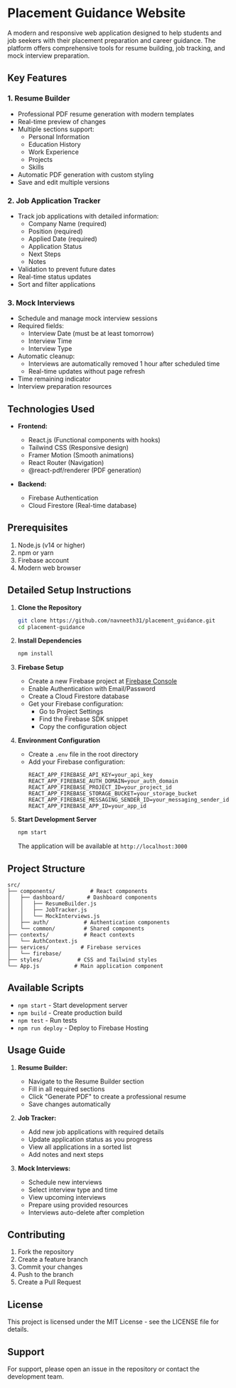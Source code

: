 # Placement Guidance Website

A modern and responsive web application designed to help students and job seekers with their placement preparation and career guidance. The platform offers comprehensive tools for resume building, job tracking, and mock interview preparation.

## Key Features

### 1. Resume Builder
- Professional PDF resume generation with modern templates
- Real-time preview of changes
- Multiple sections support:
  - Personal Information
  - Education History
  - Work Experience
  - Projects
  - Skills
- Automatic PDF generation with custom styling
- Save and edit multiple versions

### 2. Job Application Tracker
- Track job applications with detailed information:
  - Company Name (required)
  - Position (required)
  - Applied Date (required)
  - Application Status
  - Next Steps
  - Notes
- Validation to prevent future dates
- Real-time status updates
- Sort and filter applications

### 3. Mock Interviews
- Schedule and manage mock interview sessions
- Required fields:
  - Interview Date (must be at least tomorrow)
  - Interview Time
  - Interview Type
- Automatic cleanup:
  - Interviews are automatically removed 1 hour after scheduled time
  - Real-time updates without page refresh
- Time remaining indicator
- Interview preparation resources

## Technologies Used

- **Frontend:**
  - React.js (Functional components with hooks)
  - Tailwind CSS (Responsive design)
  - Framer Motion (Smooth animations)
  - React Router (Navigation)
  - @react-pdf/renderer (PDF generation)

- **Backend:**
  - Firebase Authentication
  - Cloud Firestore (Real-time database)

## Prerequisites

1. Node.js (v14 or higher)
2. npm or yarn
3. Firebase account
4. Modern web browser

## Detailed Setup Instructions

1. **Clone the Repository**
   ```bash
   git clone https://github.com/navneeth31/placement_guidance.git
   cd placement-guidance
   ```

2. **Install Dependencies**
   ```bash
   npm install
   ```

3. **Firebase Setup**
   - Create a new Firebase project at [Firebase Console](https://console.firebase.google.com)
   - Enable Authentication with Email/Password
   - Create a Cloud Firestore database
   - Get your Firebase configuration:
     - Go to Project Settings
     - Find the Firebase SDK snippet
     - Copy the configuration object

4. **Environment Configuration**
   - Create a `.env` file in the root directory
   - Add your Firebase configuration:
     ```env
     REACT_APP_FIREBASE_API_KEY=your_api_key
     REACT_APP_FIREBASE_AUTH_DOMAIN=your_auth_domain
     REACT_APP_FIREBASE_PROJECT_ID=your_project_id
     REACT_APP_FIREBASE_STORAGE_BUCKET=your_storage_bucket
     REACT_APP_FIREBASE_MESSAGING_SENDER_ID=your_messaging_sender_id
     REACT_APP_FIREBASE_APP_ID=your_app_id
     ```

5. **Start Development Server**
   ```bash
   npm start
   ```
   The application will be available at `http://localhost:3000`

## Project Structure

```
src/
├── components/           # React components
│   ├── dashboard/       # Dashboard components
│   │   ├── ResumeBuilder.js
│   │   ├── JobTracker.js
│   │   └── MockInterviews.js
│   ├── auth/           # Authentication components
│   └── common/         # Shared components
├── contexts/           # React contexts
│   └── AuthContext.js
├── services/          # Firebase services
│   └── firebase/
├── styles/           # CSS and Tailwind styles
└── App.js           # Main application component
```

## Available Scripts

- `npm start` - Start development server
- `npm build` - Create production build
- `npm test` - Run tests
- `npm run deploy` - Deploy to Firebase Hosting

## Usage Guide

1. **Resume Builder:**
   - Navigate to the Resume Builder section
   - Fill in all required sections
   - Click "Generate PDF" to create a professional resume
   - Save changes automatically

2. **Job Tracker:**
   - Add new job applications with required details
   - Update application status as you progress
   - View all applications in a sorted list
   - Add notes and next steps

3. **Mock Interviews:**
   - Schedule new interviews
   - Select interview type and time
   - View upcoming interviews
   - Prepare using provided resources
   - Interviews auto-delete after completion

## Contributing

1. Fork the repository
2. Create a feature branch
3. Commit your changes
4. Push to the branch
5. Create a Pull Request

## License

This project is licensed under the MIT License - see the LICENSE file for details.

## Support

For support, please open an issue in the repository or contact the development team.
